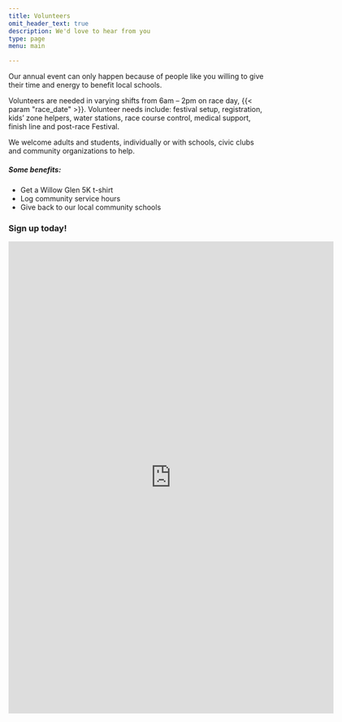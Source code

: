 ```yaml
---
title: Volunteers
omit_header_text: true
description: We'd love to hear from you
type: page
menu: main

---
```

Our annual event can only happen because of people like you willing to give their time and energy to benefit local schools.

Volunteers are needed  in varying shifts from 6am – 2pm on race day, {{< param "race_date" >}}. Volunteer needs include: festival setup, registration, kids’ zone helpers, water stations, race course control, medical support, finish line and post-race Festival.

We welcome adults and students, individually or with schools, civic clubs and community organizations to help.

##### Some benefits:
* Get a Willow Glen 5K t-shirt
* Log community service hours
* Give back to our local community schools

### Sign up today!

<iframe src="https://docs.google.com/forms/d/e/1FAIpQLScXEj-YeYNaxsyGp222Wp4mGlUfnKr2VTkGeIQEe12O-PqE0w/viewform?embedded=true" width="640" height="930" frameborder="0" marginheight="0" marginwidth="0">Loading…</iframe>